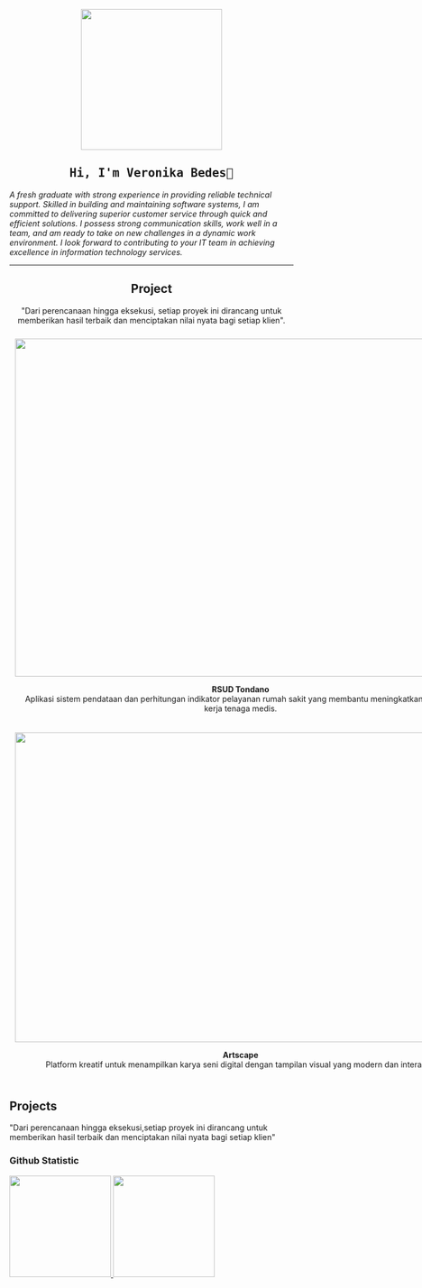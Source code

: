 <p align="center">
<img src="https://github.com/user-attachments/assets/d71ea9bf-dd90-43c2-9400-802f1f7b720e" width="250">
</p>

<h2 align='center'>
  <samp>
    <strong>Hi, I'm Veronika Bedes👋 </strong>
  </samp>
</h2>


<p>
  <i>

A fresh graduate with strong experience in providing reliable technical support. Skilled in building and maintaining software systems, I am committed to delivering superior customer service through quick and efficient solutions. I possess strong communication skills, work well in a team, and am ready to take on new challenges in a dynamic work environment. I look forward to contributing to your IT team in achieving excellence in information technology services.

  </i>
</p>

---


<h2 align="center">Project</h2>
<p align="center">
  "Dari perencanaan hingga eksekusi, setiap proyek ini dirancang untuk memberikan hasil terbaik 
  dan menciptakan nilai nyata bagi setiap klien".
</p>

<div align="center">
  <!-- Moraya -->
  <div style="display:inline-block; text-align:center; margin: 10px;">
    <img src="https://github.com/user-attachments/assets/82d81959-fc4d-4d4d-812c-7ea6a86a4b3e" width="800" height="600" />
    <p>
      <b>RSUD Tondano</b><br>
      Aplikasi sistem pendataan dan perhitungan indikator pelayanan rumah sakit
      yang membantu meningkatkan efisiensi kerja tenaga medis.
    </p>
  </div>

  <!-- Artscape -->
  <div style="display:inline-block; text-align:center; margin: 10px;">
    <img src="https://github.com/user-attachments/assets/25301897-df86-42f4-943c-1686a4799e31" width="800" height="550"/>
    <p>
      <b>Artscape</b><br>
      Platform kreatif untuk menampilkan karya seni digital dengan tampilan visual
      yang modern dan interaktif.
    </p>
  </div>
</div>



## Projects
"Dari perencanaan hingga eksekusi,setiap proyek ini dirancang untuk memberikan hasil terbaik dan menciptakan nilai nyata bagi setiap klien"

### Github Statistic
<p align="left">
<a href="https://github.com/penuliscode">
  <img height="180em" src="https://github-readme-stats-eight-theta.vercel.app/api?username=penuliscode&show_icons=true&theme=algolia&include_all_commits=true&count_private=true"/>
  <img height="180em" src="https://github-readme-stats-eight-theta.vercel.app/api/top-langs/?username=penuliscode&layout=compact&layout=compact&theme=algolia"/>
</a>
</p>
